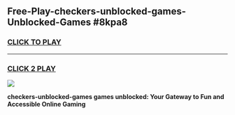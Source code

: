 
## Free-Play-checkers-unblocked-games-Unblocked-Games #8kpa8
<h3>
<a href="https://news.freeplayer.one?title=checkers-unblocked-games&ref=8M">CLICK TO PLAY</a></h3>
<hr>

<h3>
<a href="https://news.freeplayer.one?title=checkers-unblocked-games&ref=8M">CLICK 2 PLAY</a>
  
</h3>

<a href="https://news.freeplayer.one?title=checkers-unblocked-games&ref=8M"><img src="https://clearcache.store/games.png"></a>


**checkers-unblocked-games games unblocked: Your Gateway to Fun and Accessible Online Gaming**
